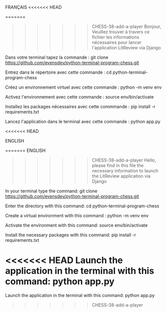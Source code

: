 FRANÇAIS
<<<<<<< HEAD


=======
>>>>>>> CHESS-38-add-a-player
Bonjour, Veuillez trouver à travers ce fichier les informations nécessaires pour lancer l'application LitReview via Django

Dans votre terminal tapez la commande : git clone https://github.com/evensdev/python-terminal-program-chess.git

Entrez dans le répertoire avec cette commande : cd python-terminal-program-chess

Créez un environnement virtuel avec cette commande : python -m venv env

Activez l'environnement avec cette commande : source env/bin/activate

Installez les packages nécessaires avec cette commmande : pip install -r requirements.txt

Lancez l'application dans le terminal avec cette commande : python app.py

<<<<<<< HEAD


ENGLISH



=======
ENGLISH
>>>>>>> CHESS-38-add-a-player
Hello, please find in this file the necessary information to launch the LitReview application via Django

In your terminal type the command: git clone https://github.com/evensdev/python-terminal-program-chess.git

Enter the directory with this command: cd python-terminal-program-chess

Create a virtual environment with this command : python -m venv env

Activate the environment with this command: source env/bin/activate

Install the necessary packages with this command: pip install -r requirements.txt

<<<<<<< HEAD
Launch the application in the terminal with this command: python app.py
=======
Launch the application in the terminal with this command: python app.py
>>>>>>> CHESS-38-add-a-player
